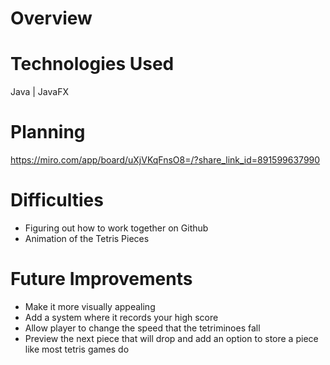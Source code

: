 # Overview

# Technologies Used
Java | JavaFX
# Planning
https://miro.com/app/board/uXjVKqFnsO8=/?share_link_id=891599637990
# Difficulties
- Figuring out how to work together on Github
- Animation of the Tetris Pieces
# Future Improvements
- Make it more visually appealing
- Add a system where it records your high score
- Allow player to change the speed that the tetriminoes fall
- Preview the next piece that will drop and add an option to store a piece like most tetris games do
  
